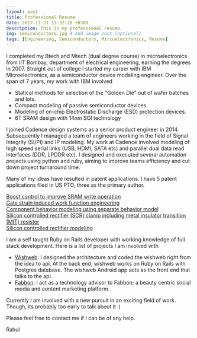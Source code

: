 ```yaml
---
layout: post
title: Professional Resume
date: 2017-11-21 13:32:20 +0300
description: This is my professional resume. 
img: semiconductors.jpg # Add image post (optional)
tags: [Engineering, Semiconductors, Mircoelectronics, Resume]
---
```

<span class="firstcharacter">I</span> completed my Btech and Mtech (dual degree course) in microelectronics from IIT Bombay, department of electrical engineering, earning the degrees in 2007. Straight out of college I started my career with IBM Microelectronics, as a semiconductor device modeling engineer. Over the span of 7 years, my work with IBM involved

* Statical methods for selection of the "Golden Die" out of wafer batches and lots. 
* Compact modeling of passive semiconductor devices
* Modeling of on-chip Electrostatic Discharge (ESD) protection devices.
* 6T SRAM design with 14nm SOI technology

I joined Cadence design systems as a senior product engineer in 2014. Subsequently I managed a team of engineers working in the field of Signal Integrity (SI/PI) and IP modeling. My work at Cadence involved modeling of high speed serial links (USB, HDMI, SATA etc) and parallel dual data read interfaces (DDR, LPDDR etc). I designed and executed several automation projects using python and ruby, aiming to improve teams efficiency and cut down project turnaround time. 

Many of my ideas have resulted in patent applications. I have 5 patent applications filed in US PTO, three as the primary author. 

[Boost control to improve SRAM write operation](https://patents.justia.com/patent/9548104) <br />
[Gate strain induced work function engineering](https://patents.justia.com/patent/9105498) <br />
[Component behavior modeling using separate behavior model](https://patents.justia.com/patent/8954306) <br />
[Silicon controlled rectifier (SCR) clamp including metal insulator transition (MIT) resistor ](https://patents.justia.com/patent/8929039) <br />
[Silicon controlled rectifier modeling](https://patents.justia.com/patent/8489378) <br />

I am a self taught Ruby on Rails developer with working knowledge of full stack development. Here is a list of projects I am involved with
* [Wishweb](https://www.worldwishweb.com/): I designed the architecture and coded the wishweb right from the idea to api. At the back end, wishweb works on Ruby on Rails with Postgres database. The wishweb Android app acts as the front end that talks to the api. 
* [Fabbon](http://fabbon.com/): I act as a technology advisor to Fabbon; a beauty centric social media and content marketing platform. 

Currently I am involved with a new pursuit in an exciting field of work. Though, its probably too early to talk about it :)   

Please feel free to contact me if I can be of any help.  

Rahul